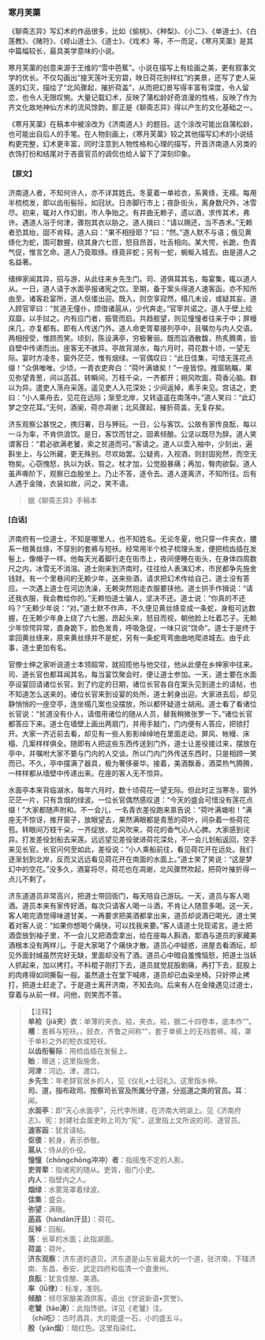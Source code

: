 <script type="text/javascript">
    var head = document.getElementsByTagName('head')[0];
    cssURL = '/public/liao.css';
    linkTag = document.createElement('link');
    linkTag.href = cssURL;
    linkTag.setAttribute('type','text/css');
    linkTag.setAttribute('rel','stylesheet');
    head.appendChild(linkTag);
</script>
### 寒月芙蕖

《聊斋志异》写幻术的作品很多，比如《偷桃》、《种梨》、《小二》、《单道士》、《白莲教》、《赌符》、《崂山道士》、《道士》、《戏术》等，不一而足，《寒月芙蕖》是其中篇幅较长，最具美学意味的小说。

寒月芙蕖的创意来源于王维的“雪中芭蕉”。小说在描写上有绘画之美，更有叙事文学的优长。不仅勾画出“接天莲叶无穷碧，映日荷花别样红”的美景，还写了吏人采莲的幻灭，描绘了“北风骤起，摧折荷盖”，从而把幻景写得丰富有深度，令人留恋，也令人无限叹惋。大量记载幻术，反映了蒲松龄好奇浪漫的性格，反映了作为齐文化故地神仙方术的流风馀韵，那正是《聊斋志异》得以产生的文化基础之一。

《寒月芙蕖》在稿本中被涂改为《济南道人》的题目。这个涂改可能出自蒲松龄，也可能出自后人的手笔。在人物刻画上，《寒月芙蕖》较之其他描写幻术的小说结构更完整，幻术更丰富，同时注意到人物性格和心理的描写，开首济南道人另类的衣饰打扮和结尾对于吝啬官员的调侃也给人留下了深刻印象。

#### 【原文】
<section>
济南道人者，不知何许人，亦不详其姓氏。冬夏着一单袷衣，系黄绦，无襦。每用半梳梳发，即以齿衔髻际，如冠状。日赤脚行市上；夜卧街头，离身数尺外，冰雪尽。初来，辄对人作幻剧，市人争贻之。有井曲无赖子，遗以酒，求传其术，弗许。遇道人浴于何津，骤抱其衣以胁之。道人揖曰：“请以赐还，当不吝术。”无赖者恐其绐，固不肯释。道人曰：“果不相授耶？”曰：“然。”道人默不与语；俄见黄绦化为蛇，围可数握，绕其身六七匝，怒目昂首，吐舌相向。某大愕，长跪，色青气促，惟言乞命。道人乃竟取绦。绦竟非蛇；另有一蛇，蜿蜒入城去。由是道人之名益著。

缙绅家闻其异，招与游，从此往来乡先生门。司、道俱耳其名，每宴集，辄以道人从。一日，道人请于水面亭报诸宪之饮。至期，备于案头得道人速客函，亦不知所由至。诸客赴宴所，道人伛偻出迎。既入，则空享寂然，榻几未设，或疑其妄。道人顾官宰曰：“贫道无僮仆，烦借诸扈从，少代奔走。”官宰共诺之。道人于壁上绘双靡，以手挝之。内有应门者，振管而启。共趋舰望，则见憧憧者往来于中；屏幔床几，亦复都有。即有人传送门外。道人命吏胥辈接列亭中，且嘱勿与内人交语。两相授受，惟顾而笑。顷刻，陈设满亭，穷极奢丽。既而旨酒散馥，热炙腾熏，皆自壁中传递而出。座客无不骇异。亭故背湖水，每六月时，荷花数十顷，一望无际。宴时方凌冬，窗外茫茫，惟有烟绿。一官偶叹曰：“此日佳集，可惜无莲花点缀！”众俱唯唯。少顷，一青衣吏奔白：“荷叶满塘矣！”一座皆惊。推窗眺瞩，果见弥望青葱，间以菡萏。转瞬间，万枝千朵，一齐都开；朔风吹面，荷香沁脑。群以为异。遣吏人荡舟采莲。遥见吏人入花深处；少间返掉，素手来见。宫诘之，吏曰：“小人乘舟去，见花在远际；渐至北岸，又转遥遥在南荡中。”道人笑曰：“此幻梦之空花耳。”无何，酒阑，荷亦凋谢；北风骤起，摧折荷盖，无复存矣。

济东观察公甚悦之，携归署，日与狎玩。一日，公与客饮。公故有家传良酝，每以一斗为率，不肯供浪饮。是日，客饮而甘之，固素倾酿。公坚以既尽为辞。道人笑谓客日：“君必欲满老饕，索之贫道而可。”客请之。道人以壶入袖中，少刻出，遍斟坐上，与公所藏，更无殊别。尽欢始罢。公疑焉，入视酒，则封固宛然，而空无物矣。心窃愧怒，执以为妖，笞之。杖才加，公觉股暴痛；再加，臀肉欲裂。道人虽声嘶阶下，观察已血殷坐上。乃止不答，逐令去。道人遂离济，不知所往。后有人遇于金陵，衣装如故，问之，笑不语。

</section>

> 据《聊斋志异》手稿本

#### [白话]
<aside>

济南府有一位道士，不知是哪里人，也不知姓名。无论冬夏，他只穿一件夹衣，腰系一根黄丝绦，不穿别的套裤与短袄。经常用半个梳子梳理头发，便把梳齿插在发髻上，像帽子一样。他每天光着脚行走在街市上，夜间便睡在街头，在身体四周数尺之内，冰雪无不消溶。道士刚来到济南时，往往给人表演幻术，市民都争先施舍钱财。有一个里巷间的无赖少年，送来些酒，请求把幻术传给自己，道士没有答应。一次遇上道士在河边洗澡，无赖突然抱走衣服要挟他。道士拱手作揖说：“请还我衣服，我会教给你的。”无赖怕道士骗人，坚决不还。道士说：“你真的不还吗？”无赖少年说：“对。”道士默不作声，不久便见黄丝绦变成一条蛇，身粗可达数握，在无赖少年身上绕了六七圈，昂起头来，怒目而视，朝他脸上吐着芯子。无赖少年惊愕异常，直身跪下，脸色发青，呼吸急促，一味只说“饶命”。道士于是终于拿回黄丝绦来，原来黄丝绦并不是蛇，另有一条蛇弯弯曲曲地爬进城去。由于此事，道士更加有名。

官僚士绅之家听说道士本领超常，就招揽他与他交往，他从此便在乡绅家中往来。司、道长官也都耳闻其名，每当宴饮聚会时，便让道士参加。一天，道士要在水面亭设宴回请诸位长官。到了约定的日期，诸位长官各自在案头见到道士的请帖，也不知道怎么送来的。诸位长官来到设宴的处所，道士躬身出迎。大家进去后，却见静悄悄的一座空亭，连坐榻几案也没摆放，所以都怀疑道士胡闹。道士看了看诸位长官说：“贫道没有仆人，请借用诸位的随从人员，替我稍微张罗一下。”诸位长官都答应下来。道士在墙壁上画出两扇门，并用手敲门，门内便有人答应，把锁打开。大家一齐近前去看，却见有一些人影影绰绰地在里面走动，屏风、帐幔、床榻、几案样样俱全。随即有人把这些东西传送到门外，道士让差役接过来，摆放在亭中，并嘱咐大家不要与门内的人交谈。所以门内门外传送东西时，只是相顾一笑而已。不久，亭中摆满了器具，极为奢侈豪华。接着，美酒飘香，酒菜热气腾腾，一样样都从墙壁中传递出来。在座的客人无不惊异。

水面亭本来背临湖水，每年六月时，数十顷荷花一望无际。但此时正当寒冬，窗外茫茫一片，只有含烟的绿波。一位长官偶然感叹道：“今天的盛会可惜没有莲花点缀！”大家都随声附和。不一会儿，一名青衣差役跑来禀告说：“荷叶满塘啦！”满座无不惊讶，推开窗子，放眼望去，果然满眼都是青葱的荷叶，间杂着一些荷花苞。转眼间万枝千朵，一齐绽放，北风吹来，荷花的香气沁人心脾。大家感到诧异。打发差役划船去采莲。远远望见差役驶进荷花深处，不一会儿划船返回，空手来见长官。长官问何至如此，差役说：“小人乘船前往，看见荷花开在远处。我们逐渐划到北岸，反而又远远看见荷花开在南面的水面上。”道士笑了笑说：“这是梦幻中的空花。”没多久，酒宴将尽，荷花也在凋谢，北风骤然吹起，把荷叶摧折得一点儿不剩了。

济东道道员非常高兴，把道士带回衙门，每天陪自己游玩。一天，道员与客人喝酒。道员本来有家传好酒，每次只请客人喝一斗酒，不肯让人随意多喝。这一天，客人喝完酒觉得味道甘美，一再要求把美酒都拿出来，道员却说酒已喝光。道士笑着对客人说：“如果你想喝个痛快，可以找我来要。”客人请道士兑现诺言。道士把酒壶放到袖子里，不一会儿又把酒壶拿出，给在座每人斟酒，那酒与道员的家藏美酒根本没有两样儿。于是大家喝了个痛快才散。道员心中疑惑，进屋去看酒坛，却见外面封缄虽然完好无缺，里面却没有了酒。道员心中暗自羞愧恼怒，把道士当妖人抓起来，加以拷打。不料棍子刚打下去，道员就觉屁股剧痛，再打下去，屁股上的肉疼得如同撕裂一般。虽然道士在堂下喊疼，道员却已血染坐椅。只好停止拷打，把道士赶走了。于是道士离开济南，不知去向。后来有人在金陵遇见过道士，穿着与从前一样。问他，则笑而不答。

</aside>

> 【注释】  
<b>单袷（jiā夹）衣</b>：单薄的夹衣。袷，夹衣。袷，据二十四卷本，底本作“”。  
<b>襦</b>：套裤与短袄。，胫衣，齐鲁之间称“”，套于单裤上的无裆套裤。襦，罩于单衫之外的短衣或短袄。  
<b>以齿衔髻际</b>：用梳齿插在发髻上。  
<b>贻</b>：赠送；这里指施舍。  
<b>河津</b>：河边。津，渡口。  
<b>乡先生</b>：年老辞官居乡的人，见《仪礼•士冠礼》。这里指乡绅。  
<b>司、道，指布政司、按察司长官及所属分守道，分巡道之类的官员。耳</b>：闻。  
<b>水面亭</b>：即“天心水面亭”，元代李所建，在济南大明湖上。见《济南府志》。宪：封建社会属吏称上司为“宪”，这里指上文所说的司、道官员。  
<b>速客函</b>：犹言请帖。  
<b>伛偻</b>：躬身，表示恭敬。  
<b>扈从</b>：侍从的仆役。  
<b>憧憧（chōngchōng冲冲）者</b>：指摇曳不定的人影。  
<b>吏胥辈</b>：指诸宪的随从。吏胥，衙门小吏。  
<b>内人</b>：指壁内之人。  
<b>烟绿</b>：水雾笼罩着绿波。  
<b>佳集</b>：盛会。  
<b>弥望</b>：满眼。  
<b>菡萏（hàndàn汗旦）</b>：荷花。  
<b>反棹</b>：回船。  
<b>荡</b>：长草的水面；此指湖面。  
<b>荷盖</b>：荷叶。  
<b>济东观察</b>：济东道的道贝。济东道是山东省最大的一个道，驻济南，下辖济南、东昌、泰安、武定四府和临清一个直隶州。  
<b>良酝</b>：犹言佳酿、美酒。  
<b>率（lǜ律）</b>：标准，准则。  
<b>倾酿</b>：倾尽家酿美酒供客。语出《世说新语•赏誉》。  
<b>老饕（tāo涛）</b>：此指馋欲。详见《老饕》注。  
<b>（chī吃）</b>：古时酒具，大的能盛一石，小的盛五斗。  
<b>殷（yān烟）</b>：暗红色。这里指染红。  
